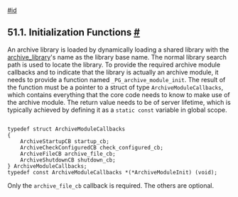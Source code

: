 [#id](#ARCHIVE-MODULE-INIT)

## 51.1. Initialization Functions [#](#ARCHIVE-MODULE-INIT)

An archive library is loaded by dynamically loading a shared library with the [archive_library](runtime-config-wal#GUC-ARCHIVE-LIBRARY)'s name as the library base name. The normal library search path is used to locate the library. To provide the required archive module callbacks and to indicate that the library is actually an archive module, it needs to provide a function named `_PG_archive_module_init`. The result of the function must be a pointer to a struct of type `ArchiveModuleCallbacks`, which contains everything that the core code needs to know to make use of the archive module. The return value needs to be of server lifetime, which is typically achieved by defining it as a `static const` variable in global scope.

```

typedef struct ArchiveModuleCallbacks
{
    ArchiveStartupCB startup_cb;
    ArchiveCheckConfiguredCB check_configured_cb;
    ArchiveFileCB archive_file_cb;
    ArchiveShutdownCB shutdown_cb;
} ArchiveModuleCallbacks;
typedef const ArchiveModuleCallbacks *(*ArchiveModuleInit) (void);
```

Only the `archive_file_cb` callback is required. The others are optional.
